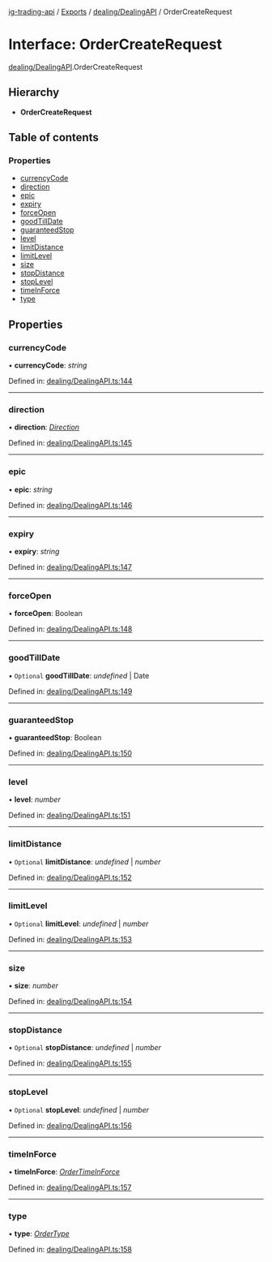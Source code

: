 [ig-trading-api](../README.md) / [Exports](../modules.md) / [dealing/DealingAPI](../modules/dealing_dealingapi.md) / OrderCreateRequest

# Interface: OrderCreateRequest

[dealing/DealingAPI](../modules/dealing_dealingapi.md).OrderCreateRequest

## Hierarchy

- **OrderCreateRequest**

## Table of contents

### Properties

- [currencyCode](dealing_dealingapi.ordercreaterequest.md#currencycode)
- [direction](dealing_dealingapi.ordercreaterequest.md#direction)
- [epic](dealing_dealingapi.ordercreaterequest.md#epic)
- [expiry](dealing_dealingapi.ordercreaterequest.md#expiry)
- [forceOpen](dealing_dealingapi.ordercreaterequest.md#forceopen)
- [goodTillDate](dealing_dealingapi.ordercreaterequest.md#goodtilldate)
- [guaranteedStop](dealing_dealingapi.ordercreaterequest.md#guaranteedstop)
- [level](dealing_dealingapi.ordercreaterequest.md#level)
- [limitDistance](dealing_dealingapi.ordercreaterequest.md#limitdistance)
- [limitLevel](dealing_dealingapi.ordercreaterequest.md#limitlevel)
- [size](dealing_dealingapi.ordercreaterequest.md#size)
- [stopDistance](dealing_dealingapi.ordercreaterequest.md#stopdistance)
- [stopLevel](dealing_dealingapi.ordercreaterequest.md#stoplevel)
- [timeInForce](dealing_dealingapi.ordercreaterequest.md#timeinforce)
- [type](dealing_dealingapi.ordercreaterequest.md#type)

## Properties

### currencyCode

• **currencyCode**: _string_

Defined in: [dealing/DealingAPI.ts:144](https://github.com/bennycode/ig-trading-api/blob/b3c6a4e/src/dealing/DealingAPI.ts#L144)

---

### direction

• **direction**: [_Direction_](../enums/dealing_dealingapi.direction.md)

Defined in: [dealing/DealingAPI.ts:145](https://github.com/bennycode/ig-trading-api/blob/b3c6a4e/src/dealing/DealingAPI.ts#L145)

---

### epic

• **epic**: _string_

Defined in: [dealing/DealingAPI.ts:146](https://github.com/bennycode/ig-trading-api/blob/b3c6a4e/src/dealing/DealingAPI.ts#L146)

---

### expiry

• **expiry**: _string_

Defined in: [dealing/DealingAPI.ts:147](https://github.com/bennycode/ig-trading-api/blob/b3c6a4e/src/dealing/DealingAPI.ts#L147)

---

### forceOpen

• **forceOpen**: Boolean

Defined in: [dealing/DealingAPI.ts:148](https://github.com/bennycode/ig-trading-api/blob/b3c6a4e/src/dealing/DealingAPI.ts#L148)

---

### goodTillDate

• `Optional` **goodTillDate**: _undefined_ | Date

Defined in: [dealing/DealingAPI.ts:149](https://github.com/bennycode/ig-trading-api/blob/b3c6a4e/src/dealing/DealingAPI.ts#L149)

---

### guaranteedStop

• **guaranteedStop**: Boolean

Defined in: [dealing/DealingAPI.ts:150](https://github.com/bennycode/ig-trading-api/blob/b3c6a4e/src/dealing/DealingAPI.ts#L150)

---

### level

• **level**: _number_

Defined in: [dealing/DealingAPI.ts:151](https://github.com/bennycode/ig-trading-api/blob/b3c6a4e/src/dealing/DealingAPI.ts#L151)

---

### limitDistance

• `Optional` **limitDistance**: _undefined_ | _number_

Defined in: [dealing/DealingAPI.ts:152](https://github.com/bennycode/ig-trading-api/blob/b3c6a4e/src/dealing/DealingAPI.ts#L152)

---

### limitLevel

• `Optional` **limitLevel**: _undefined_ | _number_

Defined in: [dealing/DealingAPI.ts:153](https://github.com/bennycode/ig-trading-api/blob/b3c6a4e/src/dealing/DealingAPI.ts#L153)

---

### size

• **size**: _number_

Defined in: [dealing/DealingAPI.ts:154](https://github.com/bennycode/ig-trading-api/blob/b3c6a4e/src/dealing/DealingAPI.ts#L154)

---

### stopDistance

• `Optional` **stopDistance**: _undefined_ | _number_

Defined in: [dealing/DealingAPI.ts:155](https://github.com/bennycode/ig-trading-api/blob/b3c6a4e/src/dealing/DealingAPI.ts#L155)

---

### stopLevel

• `Optional` **stopLevel**: _undefined_ | _number_

Defined in: [dealing/DealingAPI.ts:156](https://github.com/bennycode/ig-trading-api/blob/b3c6a4e/src/dealing/DealingAPI.ts#L156)

---

### timeInForce

• **timeInForce**: [_OrderTimeInForce_](../enums/dealing_dealingapi.ordertimeinforce.md)

Defined in: [dealing/DealingAPI.ts:157](https://github.com/bennycode/ig-trading-api/blob/b3c6a4e/src/dealing/DealingAPI.ts#L157)

---

### type

• **type**: [_OrderType_](../enums/dealing_dealingapi.ordertype.md)

Defined in: [dealing/DealingAPI.ts:158](https://github.com/bennycode/ig-trading-api/blob/b3c6a4e/src/dealing/DealingAPI.ts#L158)
